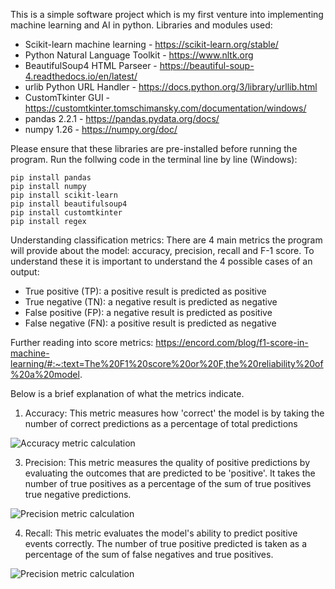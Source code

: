 This is a simple software project which is my first venture into implementing machine learning and AI in python.
Libraries and modules used: 
- Scikit-learn machine learning - https://scikit-learn.org/stable/
- Python Natural Language Toolkit - https://www.nltk.org
- BeautifulSoup4 HTML Parseer - https://beautiful-soup-4.readthedocs.io/en/latest/
- urlib Python URL Handler - https://docs.python.org/3/library/urllib.html
- CustomTkinter GUI - https://customtkinter.tomschimansky.com/documentation/windows/
- pandas 2.2.1 - https://pandas.pydata.org/docs/
- numpy 1.26 - https://numpy.org/doc/

Please ensure that these libraries are pre-installed before running the program. Run the follwing code in the terminal line by line (Windows):
```
pip install pandas
pip install numpy
pip install scikit-learn
pip install beautifulsoup4
pip install customtkinter
pip install regex
```

Understanding classification metrics:
There are 4 main metrics the program will provide about the model: accuracy, precision, recall and F-1 score.
To understand these it is important to understand the 4 possible cases of an output:
- True positive (TP): a positive result is predicted as positive
- True negative (TN): a negative result is predicted as negative
- False positive (FP): a negative result is predicted as positive
- False negative (FN): a positive result is predicted as negative

Further reading into score metrics: https://encord.com/blog/f1-score-in-machine-learning/#:~:text=The%20F1%20score%20or%20F,the%20reliability%20of%20a%20model.

Below is a brief explanation of what the metrics indicate.
1. Accuracy:
   This metric measures how 'correct' the model is by taking the number of correct predictions as a percentage of total predictions

![Accuracy metric calculation]('https://images.prismic.io/encord/39632c98-d4c5-4ea7-b573-094c5ef2d608_image1.png?auto=compress,format')

3. Precision:
   This metric measures the quality of positive predictions by evaluating the outcomes that are predicted to be 'positive'. It takes the number of true positives as a percentage of the sum of true positives    true negative predictions.

![Precision metric calculation]('https://images.prismic.io/encord/ab763806-f2b7-4a12-97bb-97076fc6aca9_image3.png?auto=compress,format')

4. Recall:
   This metric evaluates the model's ability to predict positive events correctly. The number of true positive predicted is taken as a percentage of the sum of false negatives and true positives.

![Precision metric calculation]('https://images.prismic.io/encord/de4c1d17-57da-4088-827e-2d09b5700c8f_image5.png?auto=compress,format')
